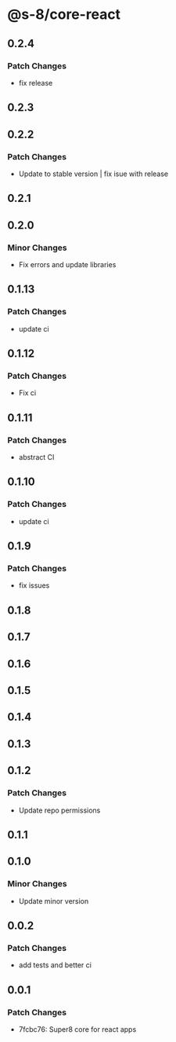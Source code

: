 # @s-8/core-react

## 0.2.4

### Patch Changes

- fix release

## 0.2.3

## 0.2.2

### Patch Changes

- Update to stable version | fix isue with release

## 0.2.1

## 0.2.0

### Minor Changes

- Fix errors and update libraries

## 0.1.13

### Patch Changes

- update ci

## 0.1.12

### Patch Changes

- Fix ci

## 0.1.11

### Patch Changes

- abstract CI

## 0.1.10

### Patch Changes

- update ci

## 0.1.9

### Patch Changes

- fix issues

## 0.1.8

## 0.1.7

## 0.1.6

## 0.1.5

## 0.1.4

## 0.1.3

## 0.1.2

### Patch Changes

- Update repo permissions

## 0.1.1

## 0.1.0

### Minor Changes

- Update minor version

## 0.0.2

### Patch Changes

- add tests and better ci

## 0.0.1

### Patch Changes

- 7fcbc76: Super8 core for react apps
